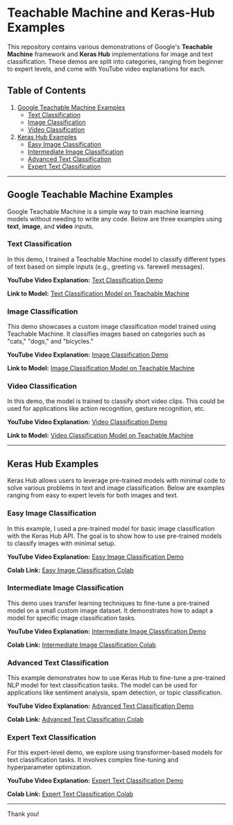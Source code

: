 # Teachable Machine and Keras-Hub Examples

This repository contains various demonstrations of Google's **Teachable Machine** framework and **Keras Hub** implementations for image and text classification. These demos are split into categories, ranging from beginner to expert levels, and come with YouTube video explanations for each.

## Table of Contents

1. [Google Teachable Machine Examples](#google-teachable-machine-examples)
   - [Text Classification](#text-classification)
   - [Image Classification](#image-classification)
   - [Video Classification](#video-classification)
2. [Keras Hub Examples](#keras-hub-examples)
   - [Easy Image Classification](#easy-image-classification)
   - [Intermediate Image Classification](#intermediate-image-classification)
   - [Advanced Text Classification](#advanced-text-classification)
   - [Expert Text Classification](#expert-text-classification)

---

## Google Teachable Machine Examples

Google Teachable Machine is a simple way to train machine learning models without needing to write any code. Below are three examples using **text**, **image**, and **video** inputs.

### Text Classification
In this demo, I trained a Teachable Machine model to classify different types of text based on simple inputs (e.g., greeting vs. farewell messages).

**YouTube Video Explanation:** [Text Classification Demo](https://www.youtube.com/example_video_link)

**Link to Model:** [Text Classification Model on Teachable Machine](https://teachablemachine.withgoogle.com/train/text)

### Image Classification
This demo showcases a custom image classification model trained using Teachable Machine. It classifies images based on categories such as "cats," "dogs," and "bicycles."

**YouTube Video Explanation:** [Image Classification Demo](https://www.youtube.com/example_video_link)

**Link to Model:** [Image Classification Model on Teachable Machine](https://teachablemachine.withgoogle.com/train/image)

### Video Classification
In this demo, the model is trained to classify short video clips. This could be used for applications like action recognition, gesture recognition, etc.

**YouTube Video Explanation:** [Video Classification Demo](https://www.youtube.com/example_video_link)

**Link to Model:** [Video Classification Model on Teachable Machine](https://teachablemachine.withgoogle.com/train/video)

---

## Keras Hub Examples

Keras Hub allows users to leverage pre-trained models with minimal code to solve various problems in text and image classification. Below are examples ranging from easy to expert levels for both images and text.

### Easy Image Classification
In this example, I used a pre-trained model for basic image classification with the Keras Hub API. The goal is to show how to use pre-trained models to classify images with minimal setup.

**YouTube Video Explanation:** [Easy Image Classification Demo](https://www.youtube.com/example_video_link)

**Colab Link:** [Easy Image Classification Colab](https://colab.research.google.com/example_link)

### Intermediate Image Classification
This demo uses transfer learning techniques to fine-tune a pre-trained model on a small custom image dataset. It demonstrates how to adapt a model for specific image classification tasks.

**YouTube Video Explanation:** [Intermediate Image Classification Demo](https://www.youtube.com/example_video_link)

**Colab Link:** [Intermediate Image Classification Colab](https://colab.research.google.com/example_link)

### Advanced Text Classification
This example demonstrates how to use Keras Hub to fine-tune a pre-trained NLP model for text classification tasks. The model can be used for applications like sentiment analysis, spam detection, or topic classification.

**YouTube Video Explanation:** [Advanced Text Classification Demo](https://www.youtube.com/example_video_link)

**Colab Link:** [Advanced Text Classification Colab](https://colab.research.google.com/example_link)

### Expert Text Classification
For this expert-level demo, we explore using transformer-based models for text classification tasks. It involves complex fine-tuning and hyperparameter optimization.

**YouTube Video Explanation:** [Expert Text Classification Demo](https://www.youtube.com/example_video_link)

**Colab Link:** [Expert Text Classification Colab](https://colab.research.google.com/example_link)

---

Thank you!
